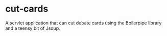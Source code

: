# cut-cards
A servlet application that can cut debate cards using the Boilerpipe library and a teensy bit of Jsoup. 
